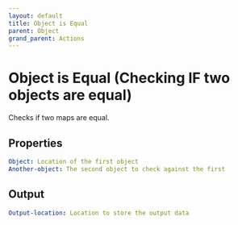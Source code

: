 ```yaml
---
layout: default
title: Object is Equal
parent: Object
grand_parent: Actions
---
```

# Object is Equal (Checking IF two objects are equal)
Checks if two maps are equal.

## Properties
```yaml
Object: Location of the first object
Another-object: The second object to check against the first
```

## Output
```yaml
Output-location: Location to store the output data
```

